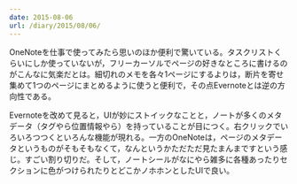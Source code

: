 ```yaml
---
date: 2015-08-06
url: /diary/2015/08/06/
---
```


OneNoteを仕事で使ってみたら思いのほか便利で驚いている。タスクリストくらいにしか使っていないが，フリーカーソルでページの好きなところに書けるのがこんなに気楽だとは。細切れのメモを各々1ページにするよりは，断片を寄せ集めて1つのページにまとめるように使うと便利で，その点Evernoteとは逆の方向性である。

Evernoteを改めて見ると，UIが妙にストイックなことと，ノートが多くのメタデータ（タグやら位置情報やら）を持っていることが目につく。右クリックでいろいろつつくといろんな機能が現れる。一方のOneNoteは，ページのメタデータというものがそもそもなくて，なんというかただただ見たまんまですという感じ。すごい割り切りだ。そして，ノートシールがなにやら雑多に各種あったりセクションに色がつけられたりとどこかノホホンとしたUIで良い。